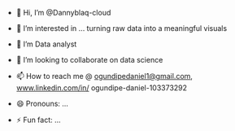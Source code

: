 - 👋 Hi, I’m @Dannyblaq-cloud
- 👀 I’m interested in ... turning raw data into a meaningful visuals
- 🌱 I’m Data analyst 
- 💞️ I’m looking to collaborate on data science
- 📫 How to reach me @ ogundipedaniel1@gmail.com, www.linkedin.com/in/
ogundipe-daniel-103373292

- 😄 Pronouns: ...
- ⚡ Fun fact: ...

<!---
Dannyblaq-cloud/Dannyblaq-cloud is a ✨ special ✨ repository because its `README.md` (this file) appears on your GitHub profile.
You can click the Preview link to take a look at your changes.
--->

